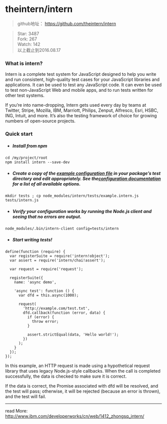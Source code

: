 # theintern/intern

> github地址： https://github.com/theintern/intern

> Star: 3487    
> Fork: 267         
> Watch: 142      
> 以上截止到2016.08.17  
> 


### What is intern?

Intern is a complete test system for JavaScript designed to help you write and run consistent, high-quality test cases for your JavaScript libraries and applications. It can be used to test any JavaScript code. It can even be used to test non-JavaScript Web and mobile apps, and to run tests written for other test systems.

If you’re into name-dropping, Intern gets used every day by teams at Twitter, Stripe, Mozilla, IBM, Marriott, Philips, Zenput, Alfresco, Esri, HSBC, ING, Intuit, and more. It’s also the testing framework of choice for growing numbers of open-source projects.

### Quick start

* ##### Install from npm

```
cd /my/project/root
npm install intern --save-dev
```

* ##### Create a copy of the [example configuration file](https://github.com/theintern/intern/blob/master/tests/example.intern.js) in your package’s test directory and edit appropriately. See the[configuration documentation](https://theintern.github.io/intern/#common-config) for a list of all available options.

```
mkdir tests ; cp node_modules/intern/tests/example.intern.js tests/intern.js
```

* ##### Verify your configuration works by running the Node.js client and seeing that no errors are output.

```
node_modules/.bin/intern-client config=tests/intern
```

* ##### Start writing tests! 

```
define(function (require) {
  var registerSuite = require('intern!object');
  var assert = require('intern/chai!assert');

  var request = require('request');

  registerSuite({
    name: 'async demo',

    'async test': function () {
      var dfd = this.async(1000);

      request(
        'http://example.com/test.txt',
        dfd.callback(function (error, data) {
          if (error) {
            throw error;
          }

          assert.strictEqual(data, 'Hello world!');
        })
      );
    }
  });
});
```
In this example, an HTTP request is made using a hypothetical request library that uses legacy Node.js-style callbacks. When the call is completed successfully, the data is checked to make sure it is correct.

If the data is correct, the Promise associated with dfd will be resolved, and the test will pass; otherwise, it will be rejected (because an error is thrown), and the test will fail.

---
read More:    
http://www.ibm.com/developerworks/cn/web/1412_zhongsq_intern/
